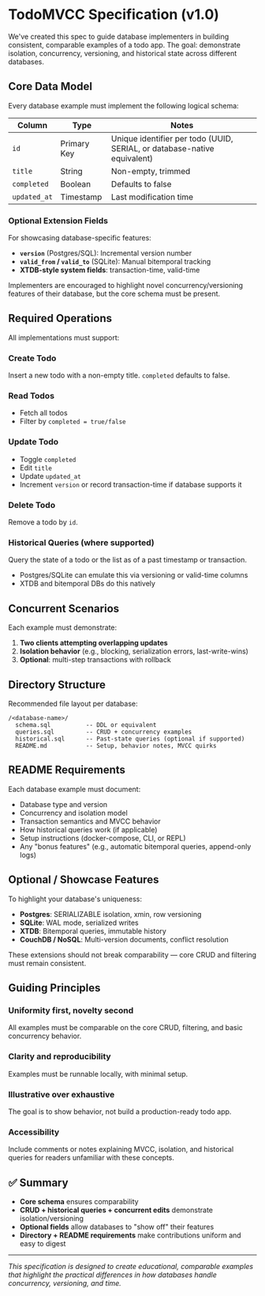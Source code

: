 # TodoMVCC Specification (v1.0)

We've created this spec to guide database implementers in building consistent, comparable examples of a todo app. The goal: demonstrate isolation, concurrency, versioning, and historical state across different databases.

## Core Data Model

Every database example must implement the following logical schema:

| Column | Type | Notes |
|--------|------|-------|
| `id` | Primary Key | Unique identifier per todo (UUID, SERIAL, or database-native equivalent) |
| `title` | String | Non-empty, trimmed |
| `completed` | Boolean | Defaults to false |
| `updated_at` | Timestamp | Last modification time |

### Optional Extension Fields

For showcasing database-specific features:

- **`version`** (Postgres/SQL): Incremental version number
- **`valid_from` / `valid_to`** (SQLite): Manual bitemporal tracking
- **XTDB-style system fields**: transaction-time, valid-time

Implementers are encouraged to highlight novel concurrency/versioning features of their database, but the core schema must be present.

## Required Operations

All implementations must support:

### Create Todo
Insert a new todo with a non-empty title. `completed` defaults to false.

### Read Todos
- Fetch all todos
- Filter by `completed = true/false`

### Update Todo
- Toggle `completed`
- Edit `title`
- Update `updated_at`
- Increment `version` or record transaction-time if database supports it

### Delete Todo
Remove a todo by `id`.

### Historical Queries (where supported)
Query the state of a todo or the list as of a past timestamp or transaction.
- Postgres/SQLite can emulate this via versioning or valid-time columns
- XTDB and bitemporal DBs do this natively

## Concurrent Scenarios

Each example must demonstrate:

1. **Two clients attempting overlapping updates**
2. **Isolation behavior** (e.g., blocking, serialization errors, last-write-wins)
3. **Optional**: multi-step transactions with rollback

## Directory Structure

Recommended file layout per database:

```
/<database-name>/
  schema.sql          -- DDL or equivalent
  queries.sql         -- CRUD + concurrency examples
  historical.sql      -- Past-state queries (optional if supported)
  README.md           -- Setup, behavior notes, MVCC quirks
```

## README Requirements

Each database example must document:

- Database type and version
- Concurrency and isolation model
- Transaction semantics and MVCC behavior
- How historical queries work (if applicable)
- Setup instructions (docker-compose, CLI, or REPL)
- Any "bonus features" (e.g., automatic bitemporal queries, append-only logs)

## Optional / Showcase Features

To highlight your database's uniqueness:

- **Postgres**: SERIALIZABLE isolation, xmin, row versioning
- **SQLite**: WAL mode, serialized writes
- **XTDB**: Bitemporal queries, immutable history
- **CouchDB / NoSQL**: Multi-version documents, conflict resolution

These extensions should not break comparability — core CRUD and filtering must remain consistent.

## Guiding Principles

### Uniformity first, novelty second
All examples must be comparable on the core CRUD, filtering, and basic concurrency behavior.

### Clarity and reproducibility
Examples must be runnable locally, with minimal setup.

### Illustrative over exhaustive
The goal is to show behavior, not build a production-ready todo app.

### Accessibility
Include comments or notes explaining MVCC, isolation, and historical queries for readers unfamiliar with these concepts.

## ✅ Summary

- **Core schema** ensures comparability
- **CRUD + historical queries + concurrent edits** demonstrate isolation/versioning
- **Optional fields** allow databases to "show off" their features
- **Directory + README requirements** make contributions uniform and easy to digest

---

*This specification is designed to create educational, comparable examples that highlight the practical differences in how databases handle concurrency, versioning, and time.*